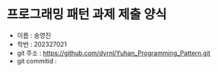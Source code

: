 # 프로그래밍 패턴 과제 제출 양식
* 이름 : 송영진
* 학번 : 202327021
* git 주소 : https://github.com/dyrnl/Yuhan_Programming_Pattern.git
* git commitid : 